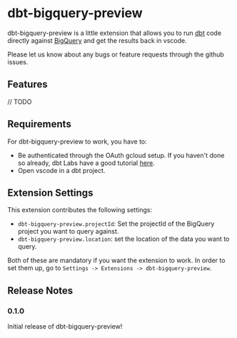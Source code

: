 # dbt-bigquery-preview

dbt-bigquery-preview is a little extension that allows you to run [dbt](https://getdbt.com/) code directly against [BigQuery](https://cloud.google.com/bigquery) and get the results back in vscode.

Please let us know about any bugs or feature requests through the github issues.

## Features

// TODO

## Requirements

For dbt-bigquery-preview to work, you have to:
- Be authenticated through the OAuth gcloud setup. If you haven't done so already, dbt Labs have a good tutorial [here](https://docs.getdbt.com/reference/warehouse-profiles/bigquery-profile#local-oauth-gcloud-setup).
- Open vscode in a dbt project.

## Extension Settings

This extension contributes the following settings:

* `dbt-bigquery-preview.projectId`: Set the projectId of the BigQuery project you want to query against.
* `dbt-bigquery-preview.location`: set the location of the data you want to query.

Both of these are mandatory if you want the extension to work. In order to set them up, go to `Settings -> Extensions -> dbt-bigquery-preview`.

## Release Notes

### 0.1.0

Initial release of dbt-bigquery-preview!